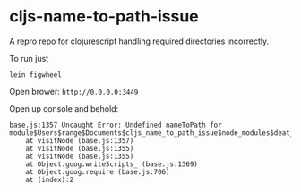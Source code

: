 # cljs-name-to-path-issue

A repro repo for clojurescript handling required directories incorrectly.

To run just

```
lein figwheel
```

Open brower: `http://0.0.0.0:3449`

Open up console and behold:

```
base.js:1357 Uncaught Error: Undefined nameToPath for module$Users$range$Documents$cljs_name_to_path_issue$node_modules$deat_mui_core$colors
    at visitNode (base.js:1357)
    at visitNode (base.js:1355)
    at visitNode (base.js:1355)
    at Object.goog.writeScripts_ (base.js:1369)
    at Object.goog.require (base.js:706)
    at (index):2
```
